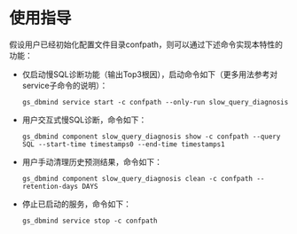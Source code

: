 # 使用指导

假设用户已经初始化配置文件目录confpath，则可以通过下述命令实现本特性的功能：

-   仅启动慢SQL诊断功能（输出Top3根因），启动命令如下（更多用法参考对service子命令的说明）：

    ```
    gs_dbmind service start -c confpath --only-run slow_query_diagnosis
    ```

-   用户交互式慢SQL诊断，命令如下：

    ```
    gs_dbmind component slow_query_diagnosis show -c confpath --query SQL --start-time timestamps0 --end-time timestamps1
    ```

-   用户手动清理历史预测结果，命令如下：

    ```
    gs_dbmind component slow_query_diagnosis clean -c confpath --retention-days DAYS
    ```

-   停止已启动的服务，命令如下：

    ```
    gs_dbmind service stop -c confpath
    ```
